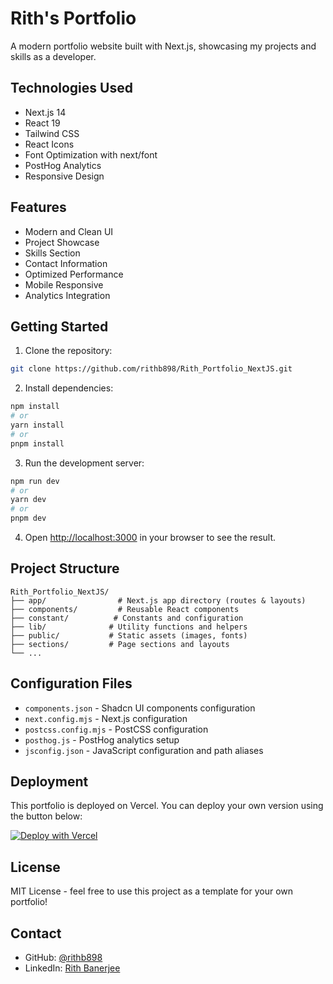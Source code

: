 # Rith's Portfolio

A modern portfolio website built with Next.js, showcasing my projects and skills as a developer.

## Technologies Used

- Next.js 14
- React 19
- Tailwind CSS
- React Icons
- Font Optimization with next/font
- PostHog Analytics
- Responsive Design

## Features

- Modern and Clean UI
- Project Showcase
- Skills Section
- Contact Information
- Optimized Performance
- Mobile Responsive
- Analytics Integration

## Getting Started

1. Clone the repository:
```bash
git clone https://github.com/rithb898/Rith_Portfolio_NextJS.git
```

2. Install dependencies:
```bash
npm install
# or
yarn install
# or
pnpm install
```

3. Run the development server:
```bash
npm run dev
# or
yarn dev
# or
pnpm dev
```

4. Open [http://localhost:3000](http://localhost:3000) in your browser to see the result.

## Project Structure

```
Rith_Portfolio_NextJS/
├── app/                # Next.js app directory (routes & layouts)
├── components/         # Reusable React components
├── constant/          # Constants and configuration
├── lib/              # Utility functions and helpers
├── public/           # Static assets (images, fonts)
├── sections/         # Page sections and layouts
└── ...
```

## Configuration Files

- `components.json` - Shadcn UI components configuration
- `next.config.mjs` - Next.js configuration
- `postcss.config.mjs` - PostCSS configuration
- `posthog.js` - PostHog analytics setup
- `jsconfig.json` - JavaScript configuration and path aliases

## Deployment

This portfolio is deployed on Vercel. You can deploy your own version using the button below:

[![Deploy with Vercel](https://vercel.com/button)](https://vercel.com/new/clone?repository-url=https://github.com/rithb898/Rith_Portfolio_NextJS)

## License

MIT License - feel free to use this project as a template for your own portfolio!

## Contact

- GitHub: [@rithb898](https://github.com/rithb898)
- LinkedIn: [Rith Banerjee](https://linkedin.com/in/rith-banerjee)
